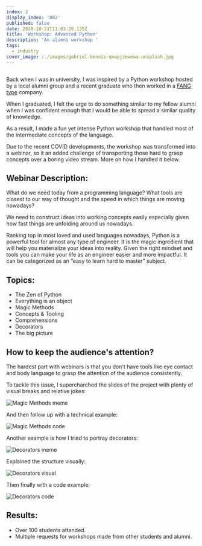 ```yaml
---
index: 2
display_index: '002'
published: false
date: 2020-10-21T11:03:20.135Z
title: 'Workshop: Advanced Python'
description: 'An alumni workshop '
tags:
  - industry
cover_image: /./images/gabriel-benois-qnwpjzewewa-unsplash.jpg
---
```

![]()

Back when I was in university, I was inspired by a Python workshop hosted by a local alumni group and a recent graduate who then worked in a [FANG type](https://www.investopedia.com/terms/f/fang-stocks-fb-amzn.asp#:~:text=In%20finance%2C%20the%20acronym%20%22FANG,%2C%20and%20Alphabet%20(GOOG).&text=FANG%20stocks%20are%20famous%20for,over%20the%20past%20five%20years) company.

When I graduated, I felt the urge to do something similar to my fellow alumni when I was confident enough that I would be able to spread a similar quality of knowledge.

As a result, I made a fun yet intense Python workshop that handled most of the intermediate concepts of the language.

Due to the recent COVID developments, the workshop was transformed into a webinar, so it an added challenge of transporting those hard to grasp concepts over a boring video stream. More on how I handled it below.

## Webinar Description:

What do we need today from a programming language? What tools are closest to our way of thought and the speed in which things are moving nowadays?

We need to construct ideas into working concepts easily especially given how fast things are unfolding around us nowadays.

Ranking top in most loved and used languages nowadays, Python is a powerful tool for almost any type of engineer. It is the magic ingredient that will help you materialize your ideas into reality. Given the right mindset and tools you can make your life as an engineer easier and more impactful. It can be categorized as an “easy to learn hard to master” subject.

## Topics:

* The Zen of Python
* Everything is an object
* Magic Methods
* Concepts & Tooling
* Comprehensions
* Decorators
* The big picture

## How to keep the audience's attention?

The hardest part with webinars is that you don't have tools like eye contact and body language to grasp the attention of the audience consistently. 

To tackle this issue, I supercharched the slides of the project with plenty of visual breaks and relative jokes:

![Magic Methods meme](/./images/python_workshop/magic_methods_1.jpg)

And then follow up with a technical example:

![Magic Methods code](/./images/python_workshop/magic_methods_2.jpg)

Another example is how I tried to portray decorators:

![Decorators meme](/./images/python_workshop/magic_methods_1.jpg)

Explained the structure visually:

![Decorators visual](/./images/python_workshop/magic_methods_2.jpg)

Then finally with a code example:

![Decorators code](/./images/python_workshop/magic_methods_3.jpg)



## Results:

* Over 100 students attended.
* Multiple requests for workshops made from other students and alumni.
